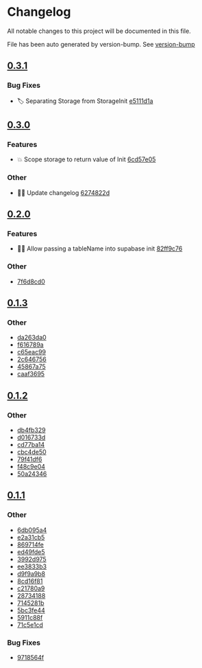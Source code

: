 # Changelog

All notable changes to this project will be documented in this file.

File has been auto generated by version-bump. See
[version-bump](https://deno.land/x/version_bump)
## [0.3.1](https://github.com/ultraxlight/storage/compare/0.3.0..0.3.1)


### Bug Fixes

- :label: Separating Storage from StorageInit
  [e5111d1a](https://github.com/ultraxlight/storage/commit/e5111d1af9e8a6cd3e2365bb59b5e847e800259b)

## [0.3.0](https://github.com/ultraxlight/storage/compare/0.2.0..0.3.0)

### Features

- :boom: Scope storage to return value of Init
  [6cd57e05](https://github.com/ultraxlight/storage/commit/6cd57e052560a4424d75be02d1bd2571254368ee)

### Other

- :technologist: Update changelog
  [6274822d](https://github.com/ultraxlight/storage/commit/6274822d4f180fcc97bd984e846a8621e45ae5f5)

## [0.2.0](https://github.com/ultraxlight/storage/compare/0.1.3..0.2.0)

### Features

- :technologist: Allow passing a tableName into supabase init
  [82ff9c76](https://github.com/ultraxlight/storage/commit/82ff9c7602cdc1b3d0cce7957c8b969f523d971d)

### Other

- [7f6d8cd0](https://github.com/ultraxlight/storage/commit/7f6d8cd086b41eda8ca989afa32790842ab8d15b)

## [0.1.3](https://github.com/ultraxlight/storage/compare/0.1.2..0.1.3)

### Other

- [da263da0](https://github.com/ultraxlight/storage/commit/da263da0bc63de9eb1fd638c9297b3404ce01726)
- [f616789a](https://github.com/ultraxlight/storage/commit/f616789a4eb9c0d5e3ad8e2e94188a93ac05f727)
- [c65eac99](https://github.com/ultraxlight/storage/commit/c65eac996c98bf091172f72f84a98ecd1883e68c)
- [2c646756](https://github.com/ultraxlight/storage/commit/2c64675623a6b77c76e7f75f669c64c56d582439)
- [45867a75](https://github.com/ultraxlight/storage/commit/45867a75b4ebc962df1ff1f709c8ee97b57d2afb)
- [caaf3695](https://github.com/ultraxlight/storage/commit/caaf36952590225b08d89393f93512ceb8783fc1)

## [0.1.2](https://github.com/ultraxlight/storage/compare/0.1.1..0.1.2)

### Other

- [db4fb329](https://github.com/ultraxlight/storage/commit/db4fb3299c0b809b272bace3125283ed9374dac1)
- [d016733d](https://github.com/ultraxlight/storage/commit/d016733d6d175502021d1cee2f6702facb9e8ced)
- [cd77ba14](https://github.com/ultraxlight/storage/commit/cd77ba14680ee636934a885e9788e9e098e16b3e)
- [cbc4de50](https://github.com/ultraxlight/storage/commit/cbc4de509dcb3085354c9470d317730cf90cec25)
- [79f41df6](https://github.com/ultraxlight/storage/commit/79f41df6a28821f85cec5dc8c94c52c9f5f78954)
- [f48c9e04](https://github.com/ultraxlight/storage/commit/f48c9e04f0785c7d6c733d1dbf3b2d4c6a43a158)
- [50a24346](https://github.com/ultraxlight/storage/commit/50a24346ab51865ee691277cb138cdcecf5ff3b1)

## [0.1.1](https://github.com/ultraxlight/storage/compare/0.1.0..0.1.1)

### Other

- [6db095a4](https://github.com/ultraxlight/storage/commit/6db095a4da8a653f16acd88e996e609a9922ffbd)
- [e2a31cb5](https://github.com/ultraxlight/storage/commit/e2a31cb59f1ea5e6cfe58968e5eb3eb549e6873a)
- [869714fe](https://github.com/ultraxlight/storage/commit/869714fea21f467ed61c67b2bc03a226b882b6b9)
- [ed49fde5](https://github.com/ultraxlight/storage/commit/ed49fde5b10610f8da3eb47d7410a5463e0f90a4)
- [3992d975](https://github.com/ultraxlight/storage/commit/3992d975bbe9f03927a0c97605e05f4a4e24b55f)
- [ee3833b3](https://github.com/ultraxlight/storage/commit/ee3833b3d064dbaa09afdba30e0368fdb6bd74fb)
- [d9f9a9b8](https://github.com/ultraxlight/storage/commit/d9f9a9b82f49cf78d33b6ea427dfdf350fd2c56a)
- [8cd16f81](https://github.com/ultraxlight/storage/commit/8cd16f81b22da9fa864c041caf2cdd2dcf59e183)
- [c21780a9](https://github.com/ultraxlight/storage/commit/c21780a98abdc6605c6d2640f01f2b7e3f49d1f9)
- [28734188](https://github.com/ultraxlight/storage/commit/28734188d579e43ee1c6f54decdfef4bd96b22f0)
- [7145281b](https://github.com/ultraxlight/storage/commit/7145281b997c1c32766ad356455add8027c7f087)
- [5bc3fe44](https://github.com/ultraxlight/storage/commit/5bc3fe446541b974fd86b20fe1ed3d0f9dfb1e44)
- [5911c88f](https://github.com/ultraxlight/storage/commit/5911c88f6f595a46b51336174852bdfd8f20448a)
- [71c5e1cd](https://github.com/ultraxlight/storage/commit/71c5e1cd450e6863ab85f7a258dcb925d7c4920b)

### Bug Fixes

- [9718564f](https://github.com/ultraxlight/storage/commit/9718564f0ed8abdeace16f098d6ae67f1e0a3568)
